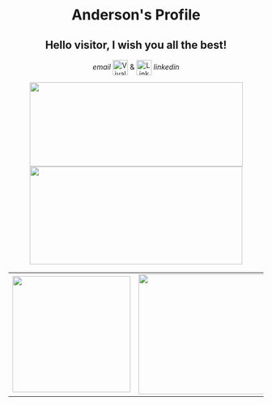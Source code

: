 <div align=center>
  <h1><strong>Anderson's Profile</strong></h1> 
  <h2><strong>Hello visitor, I wish you all the best!</strong></h2>
  <p><em>email </em><a href="mailto:andersonmoraes@vivaldi.net"><img src="https://cdn.discordapp.com/attachments/874004420118069298/874004506302623784/vivaldi.png" alt="Vivaldi Webmail  height=" width="30" align="center" /></a> &amp; <a href="https://www.linkedin.com/in/anderson-rodrigues-de-moraes-8660381b9/">
   <img src="https://cdn.discordapp.com/attachments/874004420118069298/874006956422090842/174857.png" alt="LinkedIn  height=" width="30" align="center" /></a> <em>linkedin</em>
  </p>
  <div>
   <a href="https://github.com/AndMoraes/">
   <img src="https://github-readme-stats.vercel.app/api?username=AndMoraes&amp;show_icons=true&amp;theme=tokyonight&amp;include_all_commits=true&amp;count_private=true" width="421" height="166" />
   <img src="https://github-readme-stats.vercel.app/api/top-langs/?username=AndMoraes&amp;layout=compact&amp;langs_count=7&amp;theme=tokyonight" width="420" height="193"/>
   </a>
 </div>
 
<table>
 <tr>
  <td width=420 align=center>
   <img width=233 height=229 id="learning" src="https://cdn.discordapp.com/attachments/874004420118069298/876520275766820945/learning1.gif">
  </td>
  <td width=420 align=center>
   <img width=455 height=237 id="living" src="https://cdn.discordapp.com/attachments/874004420118069298/876254071454068786/logic.PNG">
  </td>
 </tr>
</table>
</div>
